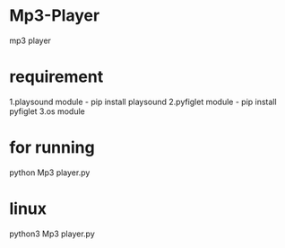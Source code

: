 # Mp3-Player
mp3 player
# requirement
1.playsound module - pip install playsound
2.pyfiglet module - pip install pyfiglet
3.os module

# for running 
python Mp3 player.py

# linux
python3 Mp3 player.py
